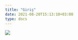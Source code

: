 ```yaml
---
title: "Giriş"
date: 2021-08-20T15:13:10+03:00
type: docs
---
```


![](/linux-training/images/infosec-intro.png)